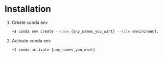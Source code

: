 # Installation

1. Create conda env

   ```bash
   ~$ conda env create --name {any_names_you_want} --file environment.yaml
   ```

2. Activate conda env

   ```bash
   ~$ conda activate {any_names_you_want}
   ```

